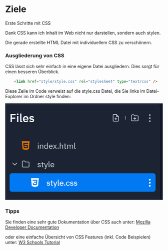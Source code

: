 # Ziele

Erste Schritte mit CSS

Dank CSS kann ich Inhalt im Web nicht nur darstellen, sondern auch stylen.

Die gerade erstellte HTML Datei mit individuellem CSS zu verschönern.

### Ausgliederung von CSS
CSS lässt sich sehr einfach in eine eigene Datei ausgliedern. Dies sorgt für einen besseren Überblick.

~~~html
    <link href="style/style.css" rel="stylesheet" type="text/css" />
~~~

Diese Zeile im Code verweist auf die style.css Datei, die Sie links im Datei-Explorer im Ordner style finden:

![img.png](img/files.png)

### Tipps

Sie finden eine sehr gute Dokumentation über CSS auch unter:
[Mozilla Developer Documentation](https://developer.mozilla.org/de/docs/Learn/Getting_started_with_the_web/CSS_basics)

oder eine einfache Übersicht von CSS Features (inkl. Code Beispielen) unter:
[W3 Schools Tutorial](https://www.w3schools.com/css/default.asp)
